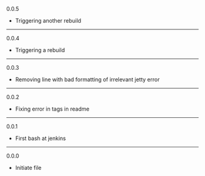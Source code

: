 0.0.5

* Triggering another rebuild

---

0.0.4

* Triggering a rebuild

---

0.0.3

* Removing line with bad formatting of irrelevant jetty error

---

0.0.2

* Fixing error in tags in readme

---

0.0.1

* First bash at jenkins

---

0.0.0

* Initiate file

